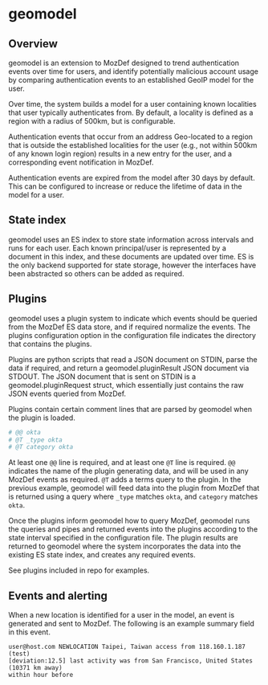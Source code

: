 geomodel
========

Overview
--------
geomodel is an extension to MozDef designed to trend authentication events
over time for users, and identify potentially malicious account usage
by comparing authentication events to an established GeoIP model for the user.

Over time, the system builds a model for a user containing known localities
that user typically authenticates from. By default, a locality is defined as
a region with a radius of 500km, but is configurable.

Authentication events that occur from an address Geo-located to a region
that is outside the established localities for the user (e.g., not within
500km of any known login region) results in a new entry for the user, and
a corresponding event notification in MozDef.

Authentication events are expired from the model after 30 days by default. This
can be configured to increase or reduce the lifetime of data in the model for
a user.

State index
-----------
geomodel uses an ES index to store state information across intervals and
runs for each user. Each known principal/user is represented by a document
in this index, and these documents are updated over time. ES is the only
backend supported for state storage, however the interfaces have been
abstracted so others can be added as required.

Plugins
-------
geomodel uses a plugin system to indicate which events should be queried from
the MozDef ES data store, and if required normalize the events. The plugins
configuration option in the configuration file indicates the directory that
contains the plugins.

Plugins are python scripts that read a JSON document on STDIN, parse the data
if required, and return a geomodel.pluginResult JSON document via STDOUT. The
JSON document that is sent on STDIN is a geomodel.pluginRequest struct, which
essentially just contains the raw JSON events queried from MozDef.

Plugins contain certain comment lines that are parsed by geomodel when the
plugin is loaded.

```python
# @@ okta
# @T _type okta
# @T category okta
```

At least one `@@` line is required, and at least one `@T` line is required.
`@@` indicates the name of the plugin generating data, and will be used in
any MozDef events as required. `@T` adds a terms query to the plugin. In the
previous example, geomodel will feed data into the plugin from MozDef that is
returned using a query where `_type` matches `okta`, and `category` matches
`okta`.

Once the plugins inform geomodel how to query MozDef, geomodel runs the queries
and pipes and returned events into the plugins according to the state interval
specified in the configuration file. The plugin results are returned to geomodel
where the system incorporates the data into the existing ES state index, and
creates any required events.

See plugins included in repo for examples.

Events and alerting
-------------------

When a new location is identified for a user in the model, an event is
generated and sent to MozDef. The following is an example summary field in
this event.

```
user@host.com NEWLOCATION Taipei, Taiwan access from 118.160.1.187 (test)
[deviation:12.5] last activity was from San Francisco, United States (10371 km away)
within hour before
```
